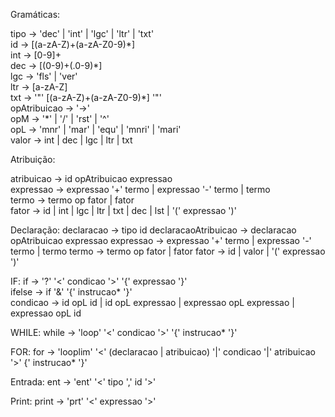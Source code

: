 Gramáticas:

tipo &rarr; 'dec' | 'int' | 'lgc' | 'ltr' | 'txt' </br>
id &rarr; [(a-zA-Z)+(a-zA-Z0-9)\*] </br>
int &rarr; [0-9]+  </br>
dec &rarr; [(0-9)+(.0-9)\*]  </br>
lgc &rarr; 'fls' | 'ver' </br>
ltr &rarr; [a-zA-Z] </br>
txt &rarr; '"' [(a-zA-Z)+(a-zA-Z0-9)\*] '"' </br>
opAtribuicao &rarr; '->'  </br>
opM &rarr; '*' | '/' | 'rst' | '^' </br>
opL &rarr; 'mnr' | 'mar' | 'equ' | 'mnri' | 'mari' </br>
valor &rarr; int | dec | lgc | ltr | txt

Atribuição:

atribuicao &rarr; id opAtribuicao expressao </br>
expressao &rarr; expressao '+' termo | expressao '-' termo | termo </br>
termo &rarr; termo op fator | fator </br>
fator &rarr; id | int | lgc | ltr | txt | dec | lst | '(' expressao ')' </br>

Declaração: 
declaracao &rarr; tipo id 
declaracaoAtribuicao &rarr; declaracao opAtribuicao expressao
expressao &rarr; expressao '+' termo | expressao '-' termo | termo 
termo &rarr; termo op fator | fator 
fator &rarr; id | valor | '(' expressao ')' 

IF:
if &rarr; '?' '<' condicao '>' '{' expressao '}' </br>
ifelse &rarr; if '&' '{' instrucao\* '}' </br>
condicao &rarr; id opL id | id opL expressao | expressao opL expressao | expressao opL id </br>

WHILE:
while &rarr; 'loop' '<' condicao '>' '{' instrucao\* '}'

FOR:
for &rarr; 'looplim' '<' (declaracao | atribuicao) '|' condicao '|' atribuicao '>' {' instrucao\* '}'

Entrada:
ent &rarr; 'ent' '<' tipo ',' id '>'

Print:
print &rarr; 'prt' '<' expressao '>'
